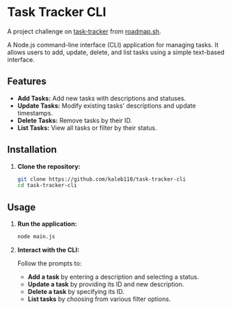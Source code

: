 # Task Tracker CLI
A project challenge on [task-tracker](https://roadmap.sh/projects/task-tracker) from [roadmap.sh](https://roadmap.sh/).

A Node.js command-line interface (CLI) application for managing tasks. It allows users to add, update, delete, and list tasks using a simple text-based interface.

## Features

- **Add Tasks:** Add new tasks with descriptions and statuses.
- **Update Tasks:** Modify existing tasks' descriptions and update timestamps.
- **Delete Tasks:** Remove tasks by their ID.
- **List Tasks:** View all tasks or filter by their status.

## Installation

1. **Clone the repository:**

    ```bash
    git clone https://github.com/kaleb110/task-tracker-cli
    cd task-tracker-cli
    ```

## Usage

1. **Run the application:**

    ```bash
    node main.js
    ```

2. **Interact with the CLI:**

    Follow the prompts to:
    - **Add a task** by entering a description and selecting a status.
    - **Update a task** by providing its ID and new description.
    - **Delete a task** by specifying its ID.
    - **List tasks** by choosing from various filter options.

